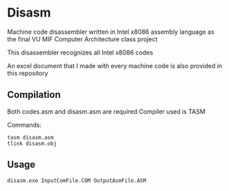 # Disasm
Machine code disassembler written in Intel x8086 assembly language as the final VU MIF Computer Architecture class project

This disassembler recognizes all Intel x8086 codes

An excel document that I made with every machine code is also provided in this repository

## Compilation
Both codes.asm and disasm.asm are required
Compiler used is TASM

Commands:
```batch
tasm disasm.asm
tlink disasm.obj
```

## Usage
```batch
disasm.exe InputComFile.COM OutputAsmFile.ASM
```
